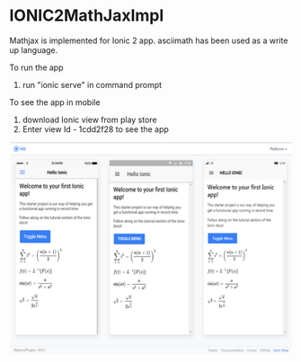 # IONIC2MathJaxImpl

Mathjax is implemented for Ionic 2 app.
asciimath has been used as a write up language.

To run the app
 1. run "ionic serve" in command prompt

To see the app in mobile
 1. download Ionic view from play store
 2. Enter view Id - 1cdd2f28 to see the app
 

![ScreenShot](https://github.com/PrithiviRajG/IONIC2MathJaxImpl/blob/master/formulaescreenshot.png)
